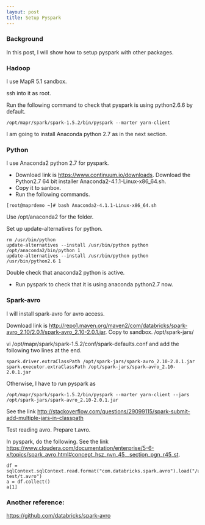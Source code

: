 ```yaml
---
layout: post
title: Setup Pyspark
---
```


### Background
In this post, I will show how to setup pyspark with other packages.

### Hadoop
I use MapR 5.1 sandbox.

ssh into it as root.

Run the following command to check that pyspark is using python2.6.6 by default.

```
/opt/mapr/spark/spark-1.5.2/bin/pyspark --marter yarn-client
```

I am going to install Anaconda python 2.7 as in the next section.

### Python
I use Anaconda2 python 2.7 for pyspark.

* Download link is https://www.continuum.io/downloads.
  Download the Python2.7 64 bit installer Anaconda2-4.1.1-Linux-x86_64.sh.
* Copy it to sanbox.
* Run the following commands.

```
[root@maprdemo ~]# bash Anaconda2-4.1.1-Linux-x86_64.sh
```

Use /opt/anaconda2 for the folder.

Set up update-alternatives for python.

```
rm /usr/bin/python
update-alternatives --install /usr/bin/python python /opt/anaconda2/bin/python 1
update-alternatives --install /usr/bin/python python /usr/bin/python2.6 1
```

Double check that anaconda2 python is active.

* Run pyspark to check that it is using anaconda python2.7 now.

### Spark-avro
I will install spark-avro for avro access.

Download link is http://repo1.maven.org/maven2/com/databricks/spark-avro_2.10/2.0.1/spark-avro_2.10-2.0.1.jar.
Copy to sandbox. /opt/spark-jars/

vi /opt/mapr/spark/spark-1.5.2/conf/spark-defaults.conf
and add the following two lines at the end.

```
spark.driver.extraClassPath /opt/spark-jars/spark-avro_2.10-2.0.1.jar
spark.executor.extraClassPath /opt/spark-jars/spark-avro_2.10-2.0.1.jar
``` 

Otherwise, I have to run pyspark as

```
/opt/mapr/spark/spark-1.5.2/bin/pyspark --marter yarn-client --jars /opt/spark-jars/spark-avro_2.10-2.0.1.jar
```

See the link http://stackoverflow.com/questions/29099115/spark-submit-add-multiple-jars-in-classpath

Test reading avro.
Prepare t.avro.

In pyspark, do the following. See the link https://www.cloudera.com/documentation/enterprise/5-6-x/topics/spark_avro.html#concept_hsz_nvn_45__section_pgn_r45_st.

```
df = sqlContext.sqlContext.read.format("com.databricks.spark.avro").load("/user/mapr/avro-test/t.avro")
a = df.collect()
a[1]
```

### Another reference:
https://github.com/databricks/spark-avro
